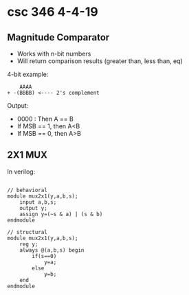 # csc 346 4-4-19

## Magnitude Comparator
- Works with n-bit numbers
- Will return comparison results (greater than, less than, eq)

4-bit example:
```
    AAAA
+ -(BBBB) <---- 2's complement
```
Output:
- 0000 : Then A == B
- If MSB == 1, then A<B
- If MSB == 0, then A>B


## 2X1 MUX
In verilog:
```

// behavioral
module mux2x1(y,a,b,s);
	input a,b,s;
	output y;
	assign y=(~s & a) | (s & b)
endmodule

// structural 
module mux2x1(y,a,b,s);
	reg y;
	always @(a,b,s) begin
		if(s==0)
			y=a;
		else
			y=b;
	end
endmodule
```
